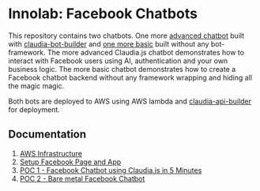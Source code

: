 # Innolab: Facebook Chatbots

This repository contains two chatbots. One more [advanced chatbot](./claudia_bot/README.md) built with [claudia-bot-builder](https://github.com/claudiajs/claudia-bot-builder) and [one more basic](./bare-metal_bot/README.md) built without any bot-framework.
The more advanced Claudia.js chatbot demonstrates how to interact with Facebook users using AI, authentication and your own business logic. The more basic chatbot demonstrates how to create a Facebook chatbot backend without any framework wrapping and hiding all the magic magic.

Both bots are deployed to AWS using AWS lambda and [claudia-api-builder](https://github.com/claudiajs/claudia-api-builder) for deployment.

## Documentation

1. [AWS Infrastructure](docs/aws_infrastructure)
2. [Setup Facebook Page and App](docs/setup_facebook)
3. [POC 1 - Facebook Chatbot using Claudia.js in 5 Minutes](docs/facebook_chatbot_with_aws_lambda_in_five_minutes)
4. [POC 2 - Bare metal Facebook Chatbot](docs/bare_metal)
